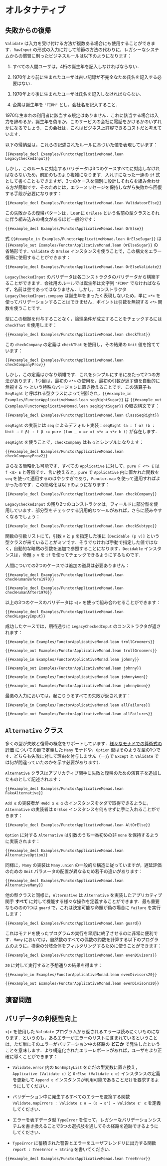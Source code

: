 <!-- # Alternatives -->

# オルタナティブ

<!-- ## Recovery from Failure -->

## 失敗からの復帰

<!-- `Validate` can also be used in situations where there is more than one way for input to be acceptable.
For the input form `RawInput`, an alternative set of business rules that implement conventions from a legacy system might be the following: -->

`Validate` は入力を受け付ける方法が複数ある場合にも使用することができます．`RawInput` の形式の入力に対して前節の方法の代わりに，レガシーなシステムからの慣習に則ったビジネスルールは以下のようになります：

 <!-- 1. All human users must provide a birth year that is four digits. -->
 1. すべての人間ユーザは，4桁の誕生年を記入しなければならない．
 <!-- 2. Users born prior to 1970 do not need to provide names, due to incomplete older records. -->
 2. 1970年より前に生まれたユーザは古い記録が不完全なため氏名を記入する必要はない．
 <!-- 3. Users born after 1970 must provide names. -->
 3. 1970年より後に生まれたユーザは氏名を記入しなければならない．
 <!-- 4. Companies should enter `"FIRM"` as their year of birth and provide a company name. -->
 4. 企業は誕生年を `"FIRM"` とし，会社名を記入すること．
 
<!-- No particular provision is made for users born in 1970.
It is expected that they will either give up, lie about their year of birth, or call.
The company considers this an acceptable cost of doing business. -->

1970年生まれの利用者に該当する規定はありません．これに該当する場合は入力を諦めるか，誕生年を偽るか，このサービスの会社に電話をかけるかのいずれかになるでしょう．この会社は，これはビジネス上許容できるコストだと考えています．

<!-- The following inductive type captures the values that can be produced from these stated rules: -->

以下の帰納型は，これらの記述されたルールに基づいた値を表現しています：

```lean
{{#example_decl Examples/FunctorApplicativeMonad.lean LegacyCheckedInput}}
```

<!-- A validator for these rules is more complicated, however, as it must address all three cases.
While it can be written as a series of nested `if` expressions, it's easier to design the three cases independently and then combine them.
This requires a means of recovering from failure while preserving error messages: -->

しかし，このルールに対応するバリデータは3つのケースすべてに対応しなければならないため，前節のものより複雑になります．入れ子になった一連の `if` 式として書くこともできますが，3つのケースを個別に設計しそれらを組み合わせる方が簡単です．そのためには，エラーメッセージを保持しながら失敗から回復する手段が必要になります：

```lean
{{#example_decl Examples/FunctorApplicativeMonad.lean ValidateorElse}}
```

<!-- This pattern of recovery from failures is common enough that Lean has built-in syntax for it, attached to a type class named `OrElse`: -->

この失敗からの復帰パターンは，Leanに `OrElese` という名前の型クラスとそれに伴う組み込みの構文があるほど一般的です：

```lean
{{#example_decl Examples/FunctorApplicativeMonad.lean OrElse}}
```
<!-- The expression `{{#example_in Examples/FunctorApplicativeMonad.lean OrElseSugar}}` is short for `{{#example_out Examples/FunctorApplicativeMonad.lean OrElseSugar}}`.
An instance of `OrElse` for `Validate` allows this syntax to be used for error recovery: -->

式 `{{#example_in Examples/FunctorApplicativeMonad.lean OrElseSugar}}` は `{{#example_out Examples/FunctorApplicativeMonad.lean OrElseSugar}}` の省略形です．`Validate` の `OrElse` インスタンスを使うことで，この構文をエラー復帰に使用することができます：

```lean
{{#example_decl Examples/FunctorApplicativeMonad.lean OrElseValidate}}
```

<!-- The validator for `LegacyCheckedInput` can be built from a validator for each constructor.
The rules for a company state that the birth year should be the string `"FIRM"` and that the name should be non-empty.
The constructor `LegacyCheckedInput.company`, however, has no representation of the birth year at all, so there's no easy way to carry it out using `<*>`.
The key is to use a function with `<*>` that ignores its argument. -->

`LegacyCheckedInput` のバリデータは各コンストラクタのバリデータから構築することができます．会社用のルールでは誕生年は文字列 `"FIRM"` でなければならず，名前は空であってはなりません．しかし，コンストラクタ `LegacyCheckedInput.company` は誕生年をまったく表現しないため，単に `<*>` を使ってバリデーションすることはできません．ポイントは引数を無視する `<*>` 関数を使うことです．

<!-- Checking that a Boolean condition holds without recording any evidence of this fact in a type can be accomplished with `checkThat`: -->

型にこの根拠を付与することなく，論理条件が成立することをチェックするには `checkThat` を使用します：

```lean
{{#example_decl Examples/FunctorApplicativeMonad.lean checkThat}}
```
<!-- This definition of `checkCompany` uses `checkThat`, and then throws away the resulting `Unit` value: -->

この `checkCompany` の定義は `checkThat` を使用し，その結果の `Unit` 値を捨てています：

```lean
{{#example_decl Examples/FunctorApplicativeMonad.lean checkCompanyProv}}
```

<!-- However, this definition is quite noisy.
It can be simplified in two ways.
The first is to replace the first use of `<*>` with a specialized version that automatically ignores the value returned by the first argument, called `*>`.
This operator is also controlled by a type class, called `SeqRight`, and `{{#example_in Examples/FunctorApplicativeMonad.lean seqRightSugar}}` is syntactic sugar for `{{#example_out Examples/FunctorApplicativeMonad.lean seqRightSugar}}`: -->

しかし，この定義はかなり煩雑です．これをシンプルにするにあたって2つの方法があります．1つ目は，最初の `<*>` の使用を，最初の引数が返す値を自動的に無視する `*>` という特殊なバージョンに置き換えることです．この演算子も `SeqRight` と呼ばれる型クラスによって制御され，`{{#example_in Examples/FunctorApplicativeMonad.lean seqRightSugar}}` は `{{#example_out Examples/FunctorApplicativeMonad.lean seqRightSugar}}` の糖衣構文です：

```lean
{{#example_decl Examples/FunctorApplicativeMonad.lean ClassSeqRight}}
```
<!-- There is a default implementation of `seqRight` in terms of `seq`: `seqRight (a : f α) (b : Unit → f β) : f β := pure (fun _ x => x) <*> a <*> b ()`. -->

`seqRight` の実装には `seq` によるデフォルト実装：`seqRight (a : f α) (b : Unit → f β) : f β := pure (fun _ x => x) <*> a <*> b ()` が存在します．

<!-- Using `seqRight`, `checkCompany` becomes simpler: -->

`seqRight` を使うことで，`checkCompany` はもっとシンプルになります：
```lean
{{#example_decl Examples/FunctorApplicativeMonad.lean checkCompanyProv2}}
```
<!-- One more simplification is possible.
For every `Applicative`, `pure F <*> E` is equivalent to `f <$> E`.
In other words, using `seq` to apply a function that was placed into the `Applicative` type using `pure` is overkill, and the function could have just been applied using `Functor.map`.
This simplification yields: -->

さらなる簡略化も可能です．すべての `Applicative` に対して，`pure F <*> E` は `f <$> E` と等価です．言い換えると，`pure` で `Applicative` 内に置かれた関数を `seq` を使って適用するのはやりすぎであり，`Functor.map` を使って適用すればよかったのです．この簡略化は以下のようになります：

```lean
{{#example_decl Examples/FunctorApplicativeMonad.lean checkCompany}}
```

<!-- The remaining two constructors of `LegacyCheckedInput` use subtypes for their fields.
A general-purpose tool for checking subtypes will make these easier to read: -->

`LegacyCheckedInput` の残り2つのコンストラクタは，フィールドに部分型を使用しています．部分型をチェックする汎用的なツールがあれば，さらに読みやすくなるでしょう：

```lean
{{#example_decl Examples/FunctorApplicativeMonad.lean checkSubtype}}
```
<!-- In the function's argument list, it's important that the type class `[Decidable (p v)]` occur after the specification of the arguments `v` and `p`.
Otherwise, it would refer to an additional set of automatic implicit arguments, rather than to the manually-provided values.
The `Decidable` instance is what allows the proposition `p v` to be checked using `if`. -->

関数の引数リストにて，引数 `v` と `p` を指定した後に `[Decidable (p v)]` という型クラスが来ていることがミソです．そうでなければ手動で指定した値ではなく，自動的な暗黙の引数を追加で参照することになります．`Decidable` インスタンスは，命題 `p v` を `if` を使ってチェックできるようにするものです．

<!-- The two human cases do not need any additional tools: -->

人間についての2つのケースでは追加の道具は必要ありません：

```lean
{{#example_decl Examples/FunctorApplicativeMonad.lean checkHumanBefore1970}}

{{#example_decl Examples/FunctorApplicativeMonad.lean checkHumanAfter1970}}
```

<!-- The validators for the three cases can be combined using `<|>`: -->

以上の3つのケースのバリデータは `<|>` を使って組み合わせることができます：

```lean
{{#example_decl Examples/FunctorApplicativeMonad.lean checkLegacyInput}}
```

<!-- The successful cases return constructors of `LegacyCheckedInput`, as expected: -->

成功したケースでは，期待通りに `LegacyCheckedInput` のコンストラクタが返されます：

```lean
{{#example_in Examples/FunctorApplicativeMonad.lean trollGroomers}}
```
```output info
{{#example_out Examples/FunctorApplicativeMonad.lean trollGroomers}}
```
```lean
{{#example_in Examples/FunctorApplicativeMonad.lean johnny}}
```
```output info
{{#example_out Examples/FunctorApplicativeMonad.lean johnny}}
```
```lean
{{#example_in Examples/FunctorApplicativeMonad.lean johnnyAnon}}
```
```output info
{{#example_out Examples/FunctorApplicativeMonad.lean johnnyAnon}}
```

<!-- The worst possible input returns all the possible failures: -->

最悪の入力においては，起こりうるすべての失敗が返されます：

```lean
{{#example_in Examples/FunctorApplicativeMonad.lean allFailures}}
```
```output info
{{#example_out Examples/FunctorApplicativeMonad.lean allFailures}}
```


<!-- ## The `Alternative` Class -->

## `Alternative` クラス

<!-- Many types support a notion of failure and recovery.
The `Many` monad from the section on [evaluating arithmetic expressions in a variety of monads](../monads/arithmetic.md#nondeterministic-search) is one such type, as is `Option`.
Both support failure without providing a reason (unlike, say, `Except` and `Validate`, which require some indication of what went wrong). -->

多くの型が失敗と復帰の概念をサポートしています．[様々なモナドでの算術式の評価](../monads/arithmetic.md#nondeterministic-search) についての節で定義した `Many` モナドや，`Option` 型はそのような型の1つです．どちらも失敗に対して理由を付与しません（一方で `Except` と `Validate` では何が間違っていたのかを示す必要があります）．

<!-- The `Alternative` class describes applicative functors that have additional operators for failure and recovery: -->

`Alternative` クラスはアプリカティブ関手に失敗と復帰のための演算子を追加したものとして記述されます：

```lean
{{#example_decl Examples/FunctorApplicativeMonad.lean FakeAlternative}}
```
<!-- Just as implementors of `Add α` get `HAdd α α α` instances for free, implementors of `Alternative` get `OrElse` instances for free: -->

`Add α` の実装者が `HAdd α α α` のインスタンスをタダで取得できるように，`Alternative` の実装者は `OrElse` インスタンスを何もせずに手に入れることができます：

```lean
{{#example_decl Examples/FunctorApplicativeMonad.lean AltOrElse}}
```

<!-- The implementation of `Alternative` for `Option` keeps the first none-`none` argument: -->

`Option` に対する `Alternative` は引数のうち一番初めの非 `none` を保持するように実装されます：

```lean
{{#example_decl Examples/FunctorApplicativeMonad.lean AlternativeOption}}
```
<!-- Similarly, the implementation for `Many` follows the general structure of `Many.union`, with minor differences due to the laziness-inducing `Unit` parameters being placed differently: -->

同様に，`Many` の実装は `Many.union` の一般的な構造に従っていますが，遅延評価のための `Unit` パラメータの配置が異なるため若干の違いがあります：

```lean
{{#example_decl Examples/FunctorApplicativeMonad.lean AlternativeMany}}
```

<!-- Like other type classes, `Alternative` enables the definition of a variety of operations that work for _any_ applicative functor that implements `Alternative`.
One of the most important is `guard`, which causes `failure` when a decidable proposition is false: -->

他の型クラスと同様に，`Alternative` は `Alternative` を実装したアプリカティブ関手 **すべて** に対して機能する様々な操作を定義することができます．最も重要なもののの1つは `guard` で，これは決定可能な命題が偽の場合に `failure` を実行します：

```lean
{{#example_decl Examples/FunctorApplicativeMonad.lean guard}}
```
<!-- It is very useful in monadic programs to terminate execution early.
In `Many`, it can be used to filter out a whole branch of a search, as in the following program that computes all even divisors of a natural number: -->

これはモナドを使ったプログラムの実行を早期に終了させるのに非常に便利です．`Many` においては，自然数のすべての偶数の約数を計算する以下のプログラムのように，検索の分岐全体をフィルタリングするために使うことができます：

```lean
{{#example_decl Examples/FunctorApplicativeMonad.lean evenDivisors}}
```
<!-- Running it on `20` yields the expected results: -->

`20` に対して実行すると予想通りの結果を得ます：

```lean
{{#example_in Examples/FunctorApplicativeMonad.lean evenDivisors20}}
```
```output info
{{#example_out Examples/FunctorApplicativeMonad.lean evenDivisors20}}
```


<!-- ## Exercises -->

## 演習問題

<!-- ### Improve Validation Friendliness -->

## バリデータの利便性向上

<!-- The errors returned from `Validate` programs that use `<|>` can be difficult to read, because inclusion in the list of errors simply means that the error can be reached through _some_ code path.
A more structured error report can be used to guide the user through the process more accurately: -->

`<|>` を使用した `Validate` プログラムから返されるエラーは読みにくいものになります．というのも，あるエラーがエラーのリストに含まれているということは，ただ単にそのエラーがバリデーション中の経路の **どこか** で発生したということを意味します．より構造化されたエラーレポートがあれば，ユーザをより正確に導くことができます：

 <!-- * Replace the `NonEmptyList` in `Validate.error` with a bare type variable, and then update the definitions of the `Applicative (Validate ε)` and `OrElse (Validate ε α)` instances to require only that there be an `Append ε` instance available. -->
 * `Validate.error` 内の `NonEmptyList` をただの型変数に置き換え，`Applicative (Validate ε)` と `OrElse (Validate ε α)` インスタンスの定義を更新して `Append ε` インスタンスが利用可能であることだけを要求するようにしてください．
 <!-- * Define a function `Validate.mapErrors : Validate ε α → (ε → ε') → Validate ε' α` that transforms all the errors in a validation run. -->
 * バリデーション中に発生するすべてのエラーを変換する関数 `Validate.mapErrors : Validate ε α → (ε → ε') → Validate ε' α` を定義してください．
 <!-- * Using the datatype `TreeError` to represent errors, rewrite the legacy validation system to track its path through the three alternatives. -->
 * エラーを表すデータ型 `TypeError` を使って，レガシーなバリデーションシステムを書き換えることで3つの選択肢を通してその経路を追跡できるようにしてください．
 <!-- * Write a function `report : TreeError → String` that outputs a user-friendly view of the `TreeError`'s accumulated warnings and errors. -->
 * `TypeError` に蓄積された警告とエラーをユーザフレンドリに出力する関数 `report : TreeError → String` を書いてください．
 
```lean
{{#example_decl Examples/FunctorApplicativeMonad.lean TreeError}}
```



